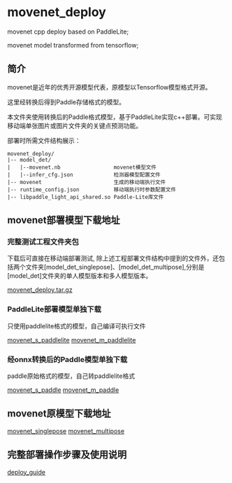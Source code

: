 # movenet_deploy

movenet cpp deploy based on PaddleLite;

movenet model transformed from tensorflow;



## 简介

movenet是近年的优秀开源模型代表，原模型以Tensorflow模型格式开源。

这里经转换后得到Paddle存储格式的模型。

本文件夹使用转换后的Paddle格式模型，基于PaddleLite实现c++部署。可实现移动端单张图片或图片文件夹的关键点预测功能。

部署时所需文件结构展示：

```
movenet_deploy/
|-- model_det/
|   |--movenet.nb                 movenet模型文件
|   |--infer_cfg.json             检测器模型配置文件
|-- movenet                       生成的移动端执行文件
|-- runtime_config.json           移动端执行时参数配置文件
|-- libpaddle_light_api_shared.so Paddle-Lite库文件
```



## movenet部署模型下载地址

### 完整测试工程文件夹包

下载后可直接在移动端部署测试, 除上述工程部署文件结构中提到的文件外，还包括两个文件夹[model_det_singlepose]、[model_det_multipose],分别是[model_det]文件夹的单人模型版本和多人模型版本。

[movenet_deploy.tar.gz](https://bj.bcebos.com/v1/paddledet/models/keypoint/movenet_deploy.zip)

### PaddleLite部署模型单独下载

只使用paddlelite格式的模型，自己编译可执行文件

[movenet_s_paddlelite](https://bj.bcebos.com/v1/paddledet/models/keypoint/model_det_singlepose.zip)
[movenet_m_paddlelite](https://bj.bcebos.com/v1/paddledet/models/keypoint/model_det_multipose.zip)

### 经onnx转换后的Paddle模型单独下载

paddle原始格式的模型，自己转paddlelite格式

[movenet_s_paddle](https://bj.bcebos.com/v1/paddledet/models/keypoint/movenet_s_paddle.tar.gz)
[movenet_m_paddle](https://bj.bcebos.com/v1/paddledet/models/keypoint/movenet_m_paddle.tar.gz)

## movenet原模型下载地址

[movenet_singlepose](https://tfhub.dev/google/movenet/singlepose/lightning/4)
[movenet_multipose](https://tfhub.dev/google/movenet/multipose/lightning/1)

## 完整部署操作步骤及使用说明

[deploy_guide](deploy_guide.md)
